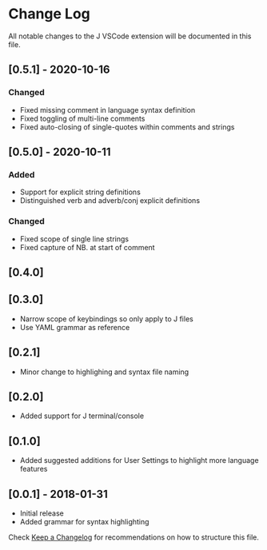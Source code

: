 # Change Log
All notable changes to the J VSCode extension will be documented in this file.

## [0.5.1] - 2020-10-16

### Changed
- Fixed missing comment in language syntax definition
- Fixed toggling of multi-line comments
- Fixed auto-closing of single-quotes within comments and strings

## [0.5.0] - 2020-10-11
### Added
- Support for explicit string definitions
- Distinguished verb and adverb/conj explicit definitions

### Changed
- Fixed scope of single line strings
- Fixed capture of NB. at start of comment

## [0.4.0]
## [0.3.0]
- Narrow scope of keybindings so only apply to J files
- Use YAML grammar as reference

## [0.2.1]
- Minor change to highlighing and syntax file naming

## [0.2.0]
- Added support for J terminal/console

## [0.1.0]
- Added suggested additions for User Settings to highlight more language features

## [0.0.1] - 2018-01-31
- Initial release
- Added grammar for syntax highlighting

Check [Keep a Changelog](http://keepachangelog.com/) for recommendations on how to structure this file.